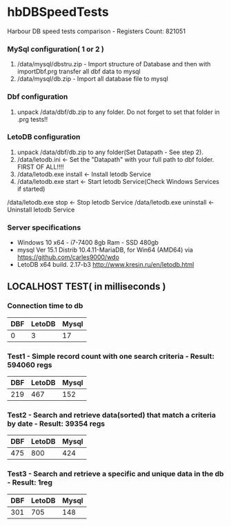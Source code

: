 # hbDBSpeedTests
Harbour DB speed tests comparison - Registers Count: 821051

### MySql configuration( 1 or 2 ) 

1) /data/mysql/dbstru.zip  - Import structure of Database and then with importDbf.prg transfer all dbf data to mysql
2) /data/mysql/db.zip - Import all database file to mysql

### Dbf configuration

1) unpack /data/dbf/db.zip to any folder. Do not forget to set that folder in .prg tests!!

### LetoDB configuration

1) unpack /data/dbf/db.zip to any folder(Set Datapath - See step 2). 
2) /data/letodb.ini <- Set the "Datapath" with your full path to dbf folder. FIRST OF ALL!!!!
3) /data/letodb.exe install <- Install letodb Service
4) /data/letodb.exe start <- Start letodb Service(Check Windows Services if started)

/data/letodb.exe stop <- Stop letodb Service
/data/letodb.exe uninstall <- Uninstall letodb Service

### Server specifications 

- Windows 10 x64 - i7-7400 8gb Ram - SSD 480gb
- mysql  Ver 15.1 Distrib 10.4.11-MariaDB, for Win64 (AMD64) via https://github.com/carles9000/wdo
- LetoDB x64 build. 2.17-b3 http://www.kresin.ru/en/letodb.html


## LOCALHOST TEST( in milliseconds )

### Connection time to db
| DBF    | LetoDB | Mysql  |
| ------ | ------ | ------ |
|    0   |    3   |   17   |

### Test1 - Simple record count with one search criteria - Result: 594060 regs
| DBF    | LetoDB | Mysql  |
| ------ | ------ | ------ |
|  219   |  467   |  152   |

### Test2 - Search and retrieve data(sorted) that match a criteria by date - Result: 39354 regs
| DBF    | LetoDB | Mysql  |
| ------ | ------ | ------ |
| 475    |  800   | 424    |

### Test3 - Search and retrieve a specific and unique data in the db - Result: 1reg
| DBF    | LetoDB | Mysql  |
| ------ | ------ | ------ |
|  301   |  705   |  148   |



